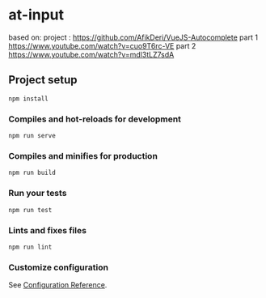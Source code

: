 # at-input
based on:
project : https://github.com/AfikDeri/VueJS-Autocomplete
part 1 https://www.youtube.com/watch?v=cuo9T6rc-VE
part 2 https://www.youtube.com/watch?v=mdl3tLZ7sdA
## Project setup
```
npm install
```

### Compiles and hot-reloads for development
```
npm run serve
```

### Compiles and minifies for production
```
npm run build
```

### Run your tests
```
npm run test
```

### Lints and fixes files
```
npm run lint
```

### Customize configuration
See [Configuration Reference](https://cli.vuejs.org/config/).
